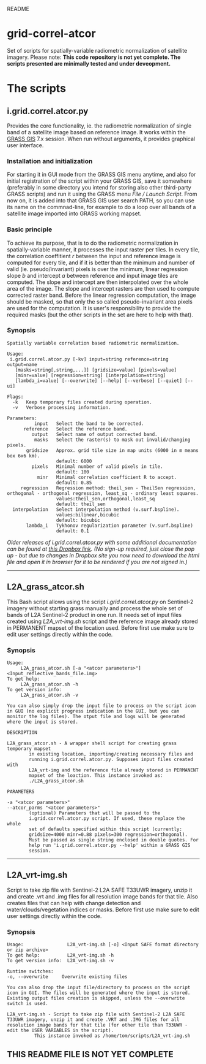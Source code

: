 README

# grid-correl-atcor
Set of scripts for spatially-variable radiometric normalization of satellite imagery. Please note: **This code repository is not yet complete. The scripts presented are minimally tested and under deveopment.** 
# The scripts
## i.grid.correl.atcor.py
Provides the core functionality, ie. the radiometric normalization of single band of a satellite image based on reference image. It works within the [GRASS GIS](https:/grass.osgeo.org) 7.x session. When run without arguments, it provides graphical user interface. 
### Installation and initialization
For starting it in GUI mode from the GRASS GIS menu anytime, and also for initial registration of the script within your GRASS GIS, save it somewhere (preferably in some directory you intend for storing also other third-party GRASS scripts) and run it using the GRASS menu *File / Launch Script*. From now on, it is added into that GRASS GIS user search PATH, so you can use its name on the commnad-line, for example to do a loop over all bands of a satellite image imported into GRASS working mapset.
### Basic principle
To achieve its purpose, that is to do the radiometric normalization in spatially-variable manner, it processes the input raster per tiles. In every tile, the correlation coeffitient *r* between the input and reference image is computed for every tile, and if it is better than the minimum and number of valid (ie. pseudo/invariant) pixels is over the minimum, linear regression slope *b* and intercept *a* between reference and input image tiles are computed. The slope and intercept are then interpolated over the whole area of the image. The slope and intercept rasters are then used to compute corrected raster band.
Before the linear regression computation, the image should be masked, so that only the so called pseudo-invariant area pixels are used for the computation. It is user's responsibility to provide the required masks (but the other scripts in the set are here to help with that).
### Synopsis
```
Spatially variable correlation based radiometric normalization.

Usage:
 i.grid.correl.atcor.py [-kv] input=string reference=string output=name
   [masks=string[,string,...]] [gridsize=value] [pixels=value]
   [minr=value] [regression=string] [interpolation=string]
   [lambda_i=value] [--overwrite] [--help] [--verbose] [--quiet] [--ui]

Flags:
  -k   Keep temporary files created during operation.
  -v   Verbose processing information.

Parameters:
          input   Select the band to be corrected.
      reference   Select the reference band.
         output   Select name of output corrected band.
          masks   Select the raster(s) to mask out invalid/changing pixels.
       gridsize   Approx. grid tile size in map units (6000 in m means box 6x6 km).
                  default: 6000
         pixels   Minimal number of valid pixels in tile.
                  default: 100
           minr   Minimal correlation coefficient R to accept.
                  default: 0.85
     regression   Regression method: theil_sen - TheilSen regression, orthogonal - orthogonal regression, least_sq - ordinary least squares.
                  values:theil_sen,orthogonal,least_sq
                  default: theil_sen
  interpolation   Select interpolation method (v.surf.bspline).
                  values:bilinear,bicubic
                  default: bicubic
       lambda_i   Tykhonov regularization parameter (v.surf.bspline)
                  default: 0.1
```
*Older releases of i.grid.correl.atcor.py with some additional documentation can be found at [this Dropbox link](https://www.dropbox.com/s/st5b4p5nkmn8t3k/i.grid.correl.atcor.html?dl=0). (No sign-up required, just close the pop up - but due to changes in Dropbox site you now need to download the html file and open it in browser for it to be rendered if you are not signed in.)*
* * *
## L2A_grass_atcor.sh
This Bash script allows using the script *i.grid.correl.atcor.py* on Sentinel-2 imagery without starting grass manually and process the whole set of bands of L2A Sentinel-2 product in one run. It needs set of input files created using *L2A_vrt-img.sh* script and the reference image already stored in PERMANENT mapset of the location used. Before first use make sure to edit user settings directly within the code.
### Synopsis
```
Usage:  
     L2A_grass_atcor.sh [-a "<atcor parameters>"] <Input_reflective_bands_file.img>
To get help:
     L2A_grass_atcor.sh -h
To get version info:  
     L2A_grass_atcor.sh -v

You can also simply drop the input file to process on the script icon in GUI (no explicit progress indication in the GUI, but you can monitor the log files). The otput file and logs will be generated where the input is stored.
 
DESCRIPTION

L2A_grass_atcor.sh - A wrapper shell script for creating grass temporary mapset 
		in existing location, importing/creating necessary files and
		running i.grid.correl.atcor.py. Supposes input files created with
		L2A_vrt-img and the reference file already stored in PERMANENT 
		mapset of the loaction. This instance invoked as: 
		./L2A_grass_atcor.sh
 
PARAMETERS

-a "<atcor parameters>"
--atcor_parms "<atcor parameters>"
		(optional) Parameters that will be passed to the 
		i.grid.correl.atcor.py script. If used, these replace the whole 
		set of defaults specified within this script (currently: 
		gridsize=4000 minr=0.88 pixels=300 regression=orthogonal). 
		Must be passed as single string enclosed in double quotes. For 
		help run 'i.grid.correl.atcor.py --help' within a GRASS GIS 
		session.

```
* * *
## L2A_vrt-img.sh
Script to take zip file with Sentinel-2 L2A SAFE T33UWR imagery, unzip it and create .vrt and .img files for all resolution image bands for that tile. Also creates files that can help with change detection and water/clouds/vegetation indices or masks.
Before first use make sure to edit user settings directly within the code.

### Synopsis
```
Usage:                L2A_vrt-img.sh [-o] <Input SAFE format directory or zip archive>
To get help:          L2A_vrt-img.sh -h
To get version info:  L2A_vrt-img.sh -v

Runtime switches:
-o, --overwrite		Overwrite existing files

You can also drop the input file/directory to process on the script icon in GUI. The files will be generated where the input is stored. Existing output files creation is skipped, unless the --overwrite switch is used.
 
L2A_vrt-img.sh - Script to take zip file with Sentinel-2 L2A SAFE T33UWR imagery, unzip it and create .VRT and .IMG files for all resolution image bands for that tile (for other tile than T33UWR - edit the USER VARIABLES in the script). 
          This instance invoked as /home/tom/scripts/L2A_vrt-img.sh
```


## THIS README FILE IS NOT YET COMPLETE 
